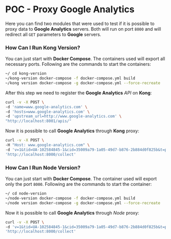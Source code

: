 # POC - Proxy Google Analytics
Here you can find two modules that were used to test if it is possible to proxy data to **Google Analytics** servers. Both will run on port `8000` and will redirect all `GET` parameters to **Google** servers.

### How Can I Run Kong Version? ###
You can just start with **Docker Compose**. The containers used will export all necessary ports. Following are the commands to start the containers:
```sh
~/ cd kong-version
~/kong-version docker-compose -f docker-compose.yml build
~/kong version docker-compose -g docker-compose.yml --force-recreate
```

After this step we need to register the **Google Analytics** *API* on **Kong**:
```sh
curl -v -X POST \
-d 'name=www.google-analytics.com' \
-d 'hosts=www.google-analytics.com' \
-d 'upstream_url=http://www.google-analytics.com' \
"http://localhost:8001/apis/"
```

Now it is possible to call **Google Analytics** through **Kong** proxy:
```sh
curl -v -X POST \
-H "Host: www.google-analytics.com" \
-d 'v=1&tid=UA-102584845-1&cid=35009a79-1a05-49d7-b876-2b884d0f825b&t=pageview&dp=home' \
'http://localhost:8000/collect'
```

### How Can I Run Node Version? ###
You can just start with **Docker Compose**. The container used will export only the port `8000`. Following are the commands to start the container:
```sh
~/ cd node-version
~/node-version docker-compose -f docker-compose.yml build
~/node version docker-compose -g docker-compose.yml --force-recreate
```

Now it is possible to call **Google Analytics** through *Node* proxy:
```sh
curl -v -X POST \
-d 'v=1&tid=UA-102584845-1&cid=35009a79-1a05-49d7-b876-2b884d0f825b&t=pageview&dp=home' \
'http://localhost:8000/collect'
```
